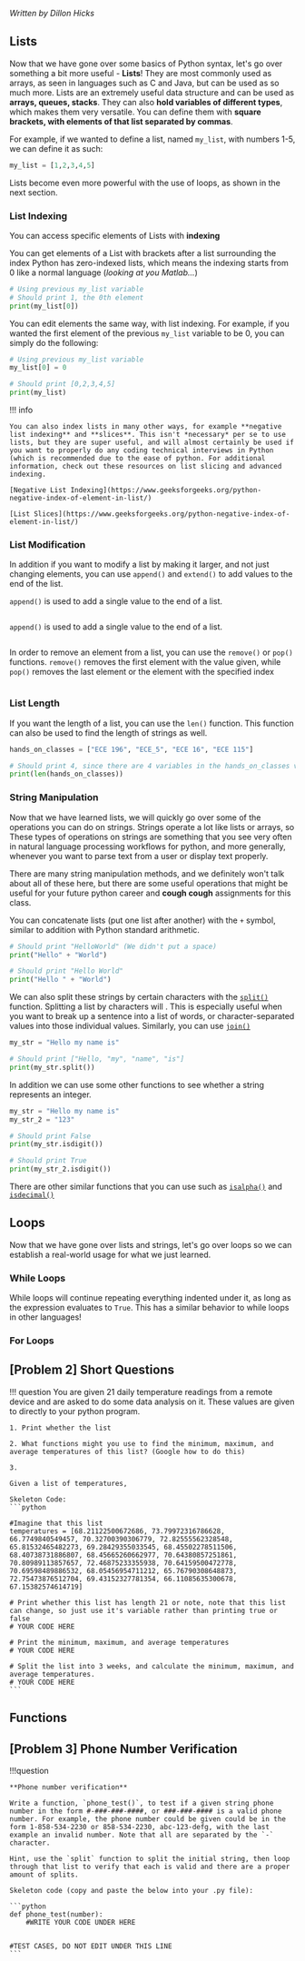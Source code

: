 _Written by Dillon Hicks_


## Lists

Now that we have gone over some basics of Python syntax, let's go over something a bit more useful - **Lists**! They are most commonly used as arrays, as seen in languages such as C and Java, but can be used as so much more. Lists are an extremely useful data structure and can be used as **arrays, queues, stacks**. They can also **hold variables of different types**, which makes them very versatile. You can define them with **square brackets, with elements of that list separated by commas**.


For example, if we wanted to define a list, named `my_list`, with numbers 1-5, we can define it as such:
```python
my_list = [1,2,3,4,5]
```
Lists become even more powerful with the use of loops, as shown in the next section.

### List Indexing

You can access specific elements of Lists with **indexing**

You can get elements of a List with brackets after a list surrounding the index
Python has zero-indexed lists, which means the indexing starts from 0 like a normal language (*looking at you Matlab...*)

```python
# Using previous my_list variable
# Should print 1, the 0th element
print(my_list[0])
```

You can edit elements the same way, with list indexing. For example, if you wanted the first element of the previous `my_list` variable to be 0, you can simply do the following:

```python
# Using previous my_list variable
my_list[0] = 0

# Should print [0,2,3,4,5]
print(my_list)
```

!!! info

    You can also index lists in many other ways, for example **negative list indexing** and **slices**. This isn't *necessary* per se to use lists, but they are super useful, and will almost certainly be used if you want to properly do any coding technical interviews in Python (which is recommended due to the ease of python. For additional information, check out these resources on list slicing and advanced indexing.

    [Negative List Indexing](https://www.geeksforgeeks.org/python-negative-index-of-element-in-list/)

    [List Slices](https://www.geeksforgeeks.org/python-negative-index-of-element-in-list/)

### List Modification
In addition if you want to modify a list by making it larger, and not just changing elements, you can use `append()` and `extend()` to add values to the end of the list.

`append()` is used to add a single value to the end of a list.

```python

```

`append()` is used to add a single value to the end of a list.

```python

```

In order to remove an element from a list, you can use the `remove()` or `pop()` functions. `remove()` removes the first element with the value given, while `pop()` removes the last element or the element with the specified index

```python

```



### List Length

If you want the length of a list, you can use the `len()` function. This function can also be used to find the length of strings as well. 

```python
hands_on_classes = ["ECE 196", "ECE_5", "ECE 16", "ECE 115"]

# Should print 4, since there are 4 variables in the hands_on_classes variable
print(len(hands_on_classes))
```

### String Manipulation

Now that we have learned lists, we will quickly go over some of the operations you can do on strings. Strings operate a lot like lists or arrays, so These types of operations on strings are something that you see very often in natural language processing workflows for python, and more generally, whenever you want to parse text from a user or display text properly. 

There are many string manipulation methods, and we definitely won't talk about all of these here, but there are some useful operations that might be useful for your future python career and **cough cough** assignments for this class.

You can concatenate lists (put one list after another)  with the `+` symbol, similar to addition with Python standard arithmetic. 

```python
# Should print "HelloWorld" (We didn't put a space)
print("Hello" + "World")

# Should print "Hello World"
print("Hello " + "World")
```

We can also split these strings by certain characters with the [`split()`](https://www.geeksforgeeks.org/python-string-split/) function. Splitting a list by characters will . This is especially useful when you want to break up a sentence into a list of words, or character-separated values into those individual values. Similarly, you can use [`join()`](https://www.geeksforgeeks.org/python-string-join-method/)

```python
my_str = "Hello my name is"

# Should print ["Hello, "my", "name", "is"]
print(my_str.split())
```

In addition we can use some other functions to see whether a string represents an integer. 

```python
my_str = "Hello my name is"
my_str_2 = "123"

# Should print False
print(my_str.isdigit())

# Should print True
print(my_str_2.isdigit())
```

There are other similar functions that you can use such as [`isalpha()`](https://www.geeksforgeeks.org/python-string-isalpha-method/) and [`isdecimal()`](https://www.geeksforgeeks.org/python-string-isdecimal/)
## Loops

Now that we have gone over lists and strings, let's go over loops so we can establish a real-world usage for what we just learned. 

### While Loops 
While loops will continue repeating everything indented under it, as long as the expression evaluates to `True`. This has a similar behavior to while loops in other languages!

### For Loops

## [Problem 2] Short Questions

!!! question
    You are given 21 daily temperature readings from a remote device and are asked to do some data analysis on it. These values are given to directly to your python program. 

    1. Print whether the list 

    2. What functions might you use to find the minimum, maximum, and average temperatures of this list? (Google how to do this)

    3. 

    Given a list of temperatures, 

    Skeleton Code:
    ```python

    #Imagine that this list 
    temperatures = [68.21122500672686, 73.79972316786628, 66.7749840549457, 70.32700390306779, 72.82555562328548, 65.81532465482273, 69.28429355033545, 68.45502278511506, 68.40738731886807, 68.45665260662977, 70.64380857251861, 70.80989113857657, 72.46875233355938, 70.64159500472778, 70.69598489886532, 68.05456954711212, 65.76790308648873, 72.75473876512704, 69.43152327781354, 66.11085635300678, 67.15382574614719]

    # Print whether this list has length 21 or note, note that this list can change, so just use it's variable rather than printing true or false
    # YOUR CODE HERE

    # Print the minimum, maximum, and average temperatures
    # YOUR CODE HERE

    # Split the list into 3 weeks, and calculate the minimum, maximum, and average temperatures. 
    # YOUR CODE HERE
    ```








## Functions

##


## [Problem 3] Phone Number Verification

!!!question

    **Phone number verification**

    Write a function, `phone_test()`, to test if a given string phone number in the form #-###-###-####, or ###-###-#### is a valid phone number. For example, the phone number could be given could be in the form 1-858-534-2230 or 858-534-2230, abc-123-defg, with the last example an invalid number. Note that all are separated by the `-` character. 

    Hint, use the `split` function to split the initial string, then loop through that list to verify that each is valid and there are a proper amount of splits.

    Skeleton code (copy and paste the below into your .py file):

    ```python
    def phone_test(number):
        #WRITE YOUR CODE UNDER HERE


    #TEST CASES, DO NOT EDIT UNDER THIS LINE
    ```


